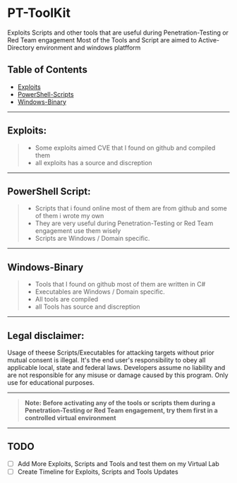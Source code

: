 # PT-ToolKit
Exploits Scripts and other tools that are useful during Penetration-Testing or Red Team engagement
Most of the Tools and Script are aimed to Active-Directory environment and windows platfform 

## Table of Contents
- [Exploits](Exploits/#README.md)
- [PowerShell-Scripts](PowerShell-Scripts/#README.md)
- [Windows-Binary](Windows-Binary/#README.md)

---

## Exploits: 
> - Some exploits aimed CVE that I found on github and compiled them <br>
> - all exploits has a source and discreption 

---

## PowerShell Script:
> - Scripts that i found online most of them are from github and some of them i wrote my own <br>
> - They are very useful during  Penetration-Testing or Red Team engagement use them wisely
> - Scripts are Windows / Domain specific.

---

## Windows-Binary
> - Tools that I found on github most of them are written in C#
> - Executables are Windows / Domain specific. 
> - All tools are compiled
> - all Tools has source and discreption 

--------

## Legal disclaimer:
Usage of theese Scripts/Executables for attacking targets without prior mutual consent is illegal. It's the end user's responsibility to obey all applicable local, state and federal laws. Developers assume no liability and are not responsible for any misuse or damage caused by this program. Only use for educational purposes.

---

> **Note: Before activating any of the tools or scripts them during a Penetration-Testing or Red Team engagement, try them first in a controlled virtual environment** 

---
## TODO
- [ ] Add More Exploits, Scripts and Tools and test them on my Virtual Lab
- [ ] Create Timeline for Exploits, Scripts and Tools Updates
